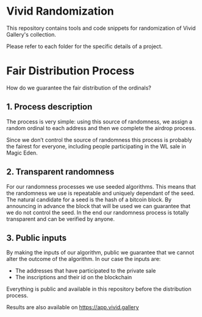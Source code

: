 # Vivid Randomization

This repository contains tools and code snippets for randomization of Vivid Gallery's collection. 

Please refer to each folder for the specific details of a project.


# Fair Distribution Process

How do we guarantee the fair distribution of the ordinals?

## 1. Process description

The process is very simple: using this source of randomness, we assign a random ordinal to each address and then we complete the airdrop process.

Since we don’t control the source of randomness this process is probably the fairest for everyone, including people participating in the WL sale in Magic Eden.

## 2. Transparent randomness

For our randomness processes we use seeded algorithms. This means that the randomness we use is repeatable and uniquely dependant of the seed. The natural candidate for a seed is the hash of a bitcoin block. By announcing in advance the block that will be used we can guarantee that we do not control the seed. In the end our randomness process is totally transparent and can be verified by anyone.


## 3. Public inputs 

By making the inputs of our algorithm, public we guarantee that we cannot alter the outcome of the algorithm. In our case the inputs are:
- The addresses that have participated to the private sale
- The inscriptions and their id on the blockchain

Everything is public and available in this repository before the distribution process.

Results are also available on https://app.vivid.gallery




